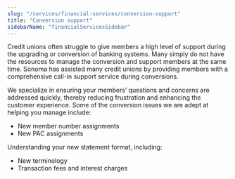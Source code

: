 ```yaml
---
slug: "/services/financial-services/conversion-support"
title: "Conversion support"
sidebarName: "financialServicesSidebar"
---
```


Credit unions often struggle to give members a high level of support during the upgrading or conversion of banking systems. Many simply do not have the resources to manage the conversion and support members at the same time. Sonoma has assisted many credit unions by providing members with a comprehensive call-in support service during conversions.

We specialize in ensuring your members’ questions and concerns are addressed quickly, thereby reducing frustration and enhancing the customer experience. Some of the conversion issues we are adept at helping you manage include:

- New member number assignments
- New PAC assignments

Understanding your new statement format, including:

- New terminology
- Transaction fees and interest charges
